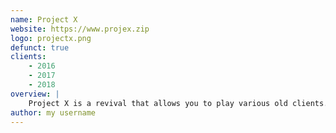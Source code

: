 ```yaml
---
name: Project X
website: https://www.projex.zip
logo: projectx.png
defunct: true
clients:
    - 2016
    - 2017
    - 2018
overview: |
    Project X is a revival that allows you to play various old clients. Availabe on PC and Mobile.
author: my username
---
```

